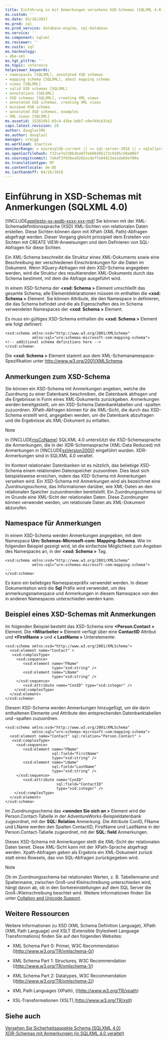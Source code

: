```yaml
---
title: Einführung in mit Anmerkungen versehene XSD-Schemas (SQLXML 4.0) | Microsoft Docs
ms.custom: ''
ms.date: 03/16/2017
ms.prod: sql
ms.prod_service: database-engine, sql-database
ms.service: ''
ms.component: sqlxml
ms.reviewer: ''
ms.suite: sql
ms.technology:
- dbe-xml
ms.tgt_pltfrm: ''
ms.topic: reference
helpviewer_keywords:
- namespaces [SQLXML], annotated XSD schemas
- mapping schema [SQLXML], about mapping schema
- views [SQLXML]
- valid XSD schemas [SQLXML]
- annotations [SQLXML]
- XSD schemas [SQLXML], creating XML views
- annotated XSD schemas, creating XML views
- minimum XSD schema
- annotated XSD schemas, examples
- XML views [SQLXML]
ms.assetid: 15282db1-65c4-43be-bdb7-e9ef49cb33a2
caps.latest.revision: 29
author: douglaslMS
ms.author: douglasl
manager: craigg
ms.workload: Inactive
monikerRange: = azuresqldb-current || >= sql-server-2016 || = sqlallproducts-allversions
ms.openlocfilehash: f32ce7e230b3ba037eb60385173c9285c50a00bf
ms.sourcegitcommit: 7a6df3fd5bea9282ecdeffa94d13ea1da6def80a
ms.translationtype: MT
ms.contentlocale: de-DE
ms.lasthandoff: 04/16/2018
---
```

# <a name="introduction-to-annotated-xsd-schemas-sqlxml-40"></a>Einführung in XSD-Schemas mit Anmerkungen (SQLXML 4.0)
[!INCLUDE[appliesto-ss-asdb-xxxx-xxx-md](../../../includes/appliesto-ss-asdb-xxxx-xxx-md.md)]
  Sie können mit der XML-Schemadefinitionssprache (XSD) XML-Sichten von relationalen Daten erstellen. Diese Sichten können dann mit XPath (XML Path)-Abfragen abgefragt werden. Dieser Vorgang gleicht prinzipiell dem Erstellen von Sichten mit CREATE VIEW-Anweisungen und dem Definieren von SQL-Abfragen für diese Sichten.  
  
 Ein XML-Schema beschreibt die Struktur eines XML-Dokuments sowie eine Beschreibung der verschiedenen Einschränkungen für die Daten im Dokument. Wenn XQuery-Abfragen mit dem XSD-Schema angegeben werden, wird die Struktur des resultierenden XML-Dokuments durch das Schema bestimmt, mit dem die Abfrage ausgeführt wird.  
  
 In einem XSD-Schema der  **\<xsd: Schema >** Element umschließt das gesamte Schema; alle Elementdeklarationen müssen im enthalten die  **\<xsd: Schema >** Element. Sie können Attribute, die den Namespace in definieren, die das Schema befindet und die als Eigenschaften des im Schema verwendeten Namespaces der  **\<xsd: Schema >** Element.  
  
 Es muss ein gültiges XSD-Schema enthalten die  **\<xsd: Schema >** Element wie folgt definiert:  
  
```  
<xsd:schema xmlns:xsd="http://www.w3.org/2001/XMLSchema"   
            xmlns:sql="urn:schemas-microsoft-com:mapping-schema">  
<!-- additional schema definitions here -->  
</xsd:schema>  
```  
  
 Die  **\<xsd: Schema >** Element stammt aus dem XML-Schemanamespace-Spezifikation unter http://www.w3.org/2001/XMLSchema.  
  
## <a name="annotations-to-the-xsd-schema"></a>Anmerkungen zum XSD-Schema  
 Sie können ein XSD-Schema mit Anmerkungen angeben, welche die Zuordnung zu einer Datenbank beschreiben, die Datenbank abfragen und die Ergebnisse in Form eines XML-Dokuments zurückgeben. Anmerkungen werden bereitgestellt, um ein XSD-Schema Datenbanktabellen und -spalten zuzuordnen. XPath-Abfragen können für die XML-Sicht, die durch das XSD-Schema erstellt wird, angegeben werden, um die Datenbank abzufragen und die Ergebnisse als XML-Dokument zu erhalten.  
  
> [!NOTE]  
>  In [!INCLUDE[msCoName](../../../includes/msconame-md.md)] SQLXML 4.0 unterstützt die XSD-Schemasprache die Anmerkungen, die in der XDR-Schemasprache (XML-Data Reduced) mit Anmerkungen in [!INCLUDE[ssVersion2000](../../../includes/ssversion2000-md.md)] eingeführt wurden. XDR-Anmerkungen sind in SQLXML 4.0 veraltet.  
  
 Im Kontext relationaler Datenbanken ist es nützlich, das beliebige XSD-Schema einem relationalen Datenspeicher zuzuordnen. Dies lässt sich beispielsweise erreichen, indem das XSD-Schema mit Anmerkungen versehen wird. Ein XSD-Schema mit Anmerkungen wird als bezeichnet eine *Zuordnungsschema*, das Informationen darüber, wie XML-Daten an den relationalen Speicher zuzuordnenden bereitstellt. Ein Zuordnungsschema ist im Grunde eine XML-Sicht der relationalen Daten. Diese Zuordnungen können verwendet werden, um relationale Daten als XML-Dokument abzurufen.  
  
## <a name="namespace-for-annotations"></a>Namespace für Anmerkungen  
 In einem XSD-Schema werden Anmerkungen angegeben, mit dem Namespace **Urn: Schemas-Microsoft-com: Mapping-Schema**. Wie im folgenden Beispiel gezeigt wird, ist die einfachste Möglichkeit zum Angeben des Namespaces an, in der  **\<xsd: Schema >** Tag.  
  
```  
<xsd:schema xmlns:xsd="http://www.w3.org/2001/XMLSchema"   
            xmlns:sql="urn:schemas-microsoft-com:mapping-schema">  
...  
</xsd:schema>  
```  
  
 Es kann ein beliebiges Namespacepräfix verwendet werden. In dieser Dokumentation wird die **Sql** Präfix wird verwendet, um des anmerkungsnamespace und Anmerkungen in diesem Namespace von den in anderen Namespaces unterschieden werden kann.  
  
## <a name="example-of-an-annotated-xsd-schema"></a>Beispiel eines XSD-Schemas mit Anmerkungen  
 Im folgenden Beispiel besteht das XSD-Schema eine  **\<Person.Contact >** Element. Die  **\<Mitarbeiter >** Element verfügt über eine **ContactID** Attribut und  **\<FirstName >** und  **\< LastName >** Unterelemente:  
  
```  
<xsd:schema xmlns:xsd="http://www.w3.org/2001/XMLSchema">  
  <xsd:element name="Contact" >  
   <xsd:complexType>  
     <xsd:sequence>  
        <xsd:element name="FName"    
                     type="xsd:string" />   
        <xsd:element name="LName"  
                     type="xsd:string" />  
     </xsd:sequence>  
        <xsd:attribute name="ConID" type="xsd:integer" />  
    </xsd:complexType>  
  </xsd:element>  
</xsd:schema>  
```  
  
 Diesem XSD-Schema werden Anmerkungen hinzugefügt, um die darin enthaltenen Elemente und Attribute den entsprechenden Datenbanktabellen und –spalten zuzuordnen.  
  
```  
<xsd:schema xmlns:xsd="http://www.w3.org/2001/XMLSchema"  
            xmlns:sql="urn:schemas-microsoft-com:mapping-schema">  
  <xsd:element name="Contact" sql:relation="Person.Contact" >  
   <xsd:complexType>  
     <xsd:sequence>  
        <xsd:element name="FName"  
                     sql:field="FirstName"   
                     type="xsd:string" />   
        <xsd:element name="LName"    
                     sql:field="LastName"    
                     type="xsd:string" />  
     </xsd:sequence>  
        <xsd:attribute name="ConID"   
                       sql:field="ContactID"   
                       type="xsd:integer" />  
    </xsd:complexType>  
  </xsd:element>  
</xsd:schema>  
```  
  
 Im Zuordnungsschema das  **\<wenden Sie sich an >** Element wird der Person.Contact-Tabelle in der AdventureWorks-Beispieldatenbank zugeordnet, mit der **SQL: Relation** Anmerkung. Die Attribute ConID, FName und LName werden den Spalten ContactID, FirstName und LastName in der Person.Contact-Tabelle zugeordnet, mit der **SQL: field** Anmerkungen.  
  
 Dieses XSD-Schema mit Anmerkungen stellt die XML-Sicht der relationalen Daten bereit. Diese XML-Sicht kann mit der XPath-Sprache abgefragt werden. Xpath-Abfragen geben als Ergebnis ein XML-Dokument zurück statt eines Rowsets, das von SQL-Abfragen zurückgegeben wird.  
  
> [!NOTE]  
>  Ob im Zuordnungsschema bei relationalen Werten, z. B. Tabellenname und Spaltenname, zwischen Groß-und Kleinschreibung unterschieden wird, hängt davon ab, ob in den Sortiereinstellungen auf dem SQL Server die Groß-/Kleinschreibung beachtet wird. Weitere Informationen finden Sie unter [Collation and Unicode Support](../../../relational-databases/collations/collation-and-unicode-support.md).  
  
## <a name="other-resources"></a>Weitere Ressourcen  
 Weitere Informationen zu XSD (XML Schema Definition Language), XPath (XML Path Language) und XSLT (Extensible Stylesheet Language Transformations) finden Sie auf den folgenden Websites:  
  
-   XML Schema Part 0: Primer, W3C Recommendation ()http://www.w3.org/TR/xmlschema-0/)  
  
-   XML Schema Part 1: Structures, W3C Recommendation ()http://www.w3.org/TR/xmlschema-1/)  
  
-   XML Schema Part 2: Datatypes, W3C Recommendation ()http://www.w3.org/TR/xmlschema-2/)  
  
-   XML Path Languages (XPath), ()http://www.w3.org/TR/xpath)  
  
-   XSL-Transformationen (XSLT),)http://www.w3.org/TR/xslt)  
  
## <a name="see-also"></a>Siehe auch  
 [Versehen Sie Sicherheitsaspekte Schema &#40;SQLXML 4.0&#41;](../../../relational-databases/sqlxml-annotated-xsd-schemas-xpath-queries/security/annotated-schema-security-considerations-sqlxml-4-0.md)   
 [XDR-Schemas mit Anmerkungen &#40;in SQLXML 4.0 veraltet&#41;](../../../relational-databases/sqlxml/annotated-xsd-schemas/annotated-xdr-schemas-deprecated-in-sqlxml-4-0.md)  
  
  
